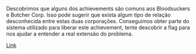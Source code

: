 Descobrimos que alguns dos achievements são comuns aos Bloodsuckers e Butcher Corp. Isso pode sugerir que exista algum tipo de relação desconhecida entre estas duas corporações. Conseguimos obter parte do sistema utilizado para liberar este achievement, tente descobrir a flag para nos ajudar a entender a real extensão do problema.

[Link](https://cloud.ufscar.br:8080/v1/AUTH_c93b694078064b4f81afd2266a502511/static.pwn2win.party/achievementunlocked_088a2d785c35acaed6cdf64afff1ecceb649690d9a4175ae6e6a7645bd1f3bbf.tar.gz)



